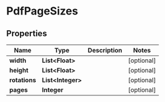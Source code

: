 

# PdfPageSizes


## Properties

| Name | Type | Description | Notes |
|------------ | ------------- | ------------- | -------------|
|**width** | **List&lt;Float&gt;** |  |  [optional] |
|**height** | **List&lt;Float&gt;** |  |  [optional] |
|**rotations** | **List&lt;Integer&gt;** |  |  [optional] |
|**pages** | **Integer** |  |  [optional] |



